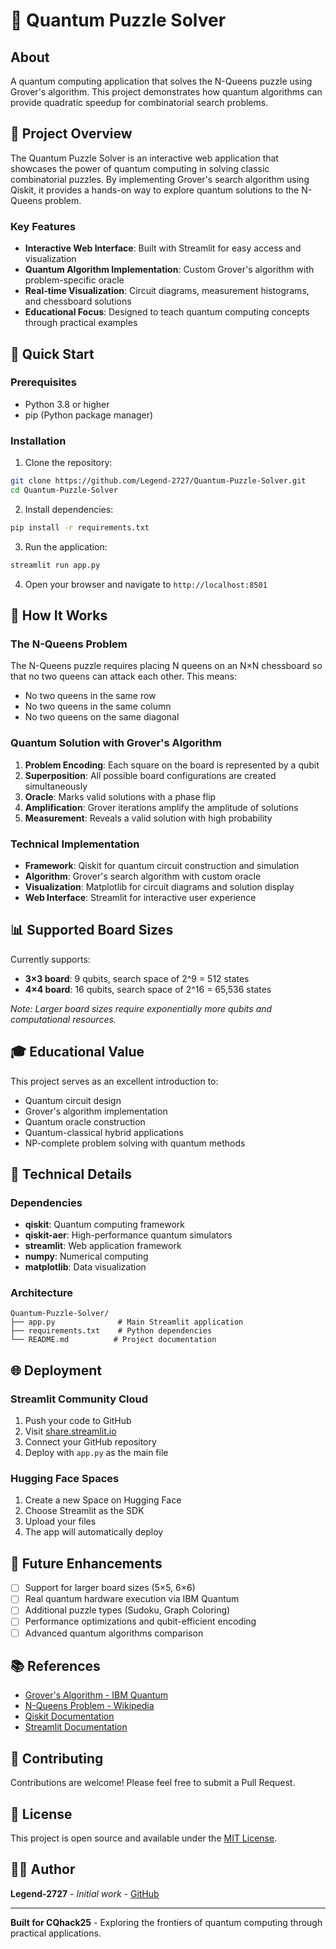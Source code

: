 # 👑 Quantum Puzzle Solver

## About

A quantum computing application that solves the N-Queens puzzle using Grover's algorithm. This project demonstrates how quantum algorithms can provide quadratic speedup for combinatorial search problems.

## 🎯 Project Overview

The Quantum Puzzle Solver is an interactive web application that showcases the power of quantum computing in solving classic combinatorial puzzles. By implementing Grover's search algorithm using Qiskit, it provides a hands-on way to explore quantum solutions to the N-Queens problem.

### Key Features

- **Interactive Web Interface**: Built with Streamlit for easy access and visualization
- **Quantum Algorithm Implementation**: Custom Grover's algorithm with problem-specific oracle
- **Real-time Visualization**: Circuit diagrams, measurement histograms, and chessboard solutions
- **Educational Focus**: Designed to teach quantum computing concepts through practical examples

## 🚀 Quick Start

### Prerequisites

- Python 3.8 or higher
- pip (Python package manager)

### Installation

1. Clone the repository:
```bash
git clone https://github.com/Legend-2727/Quantum-Puzzle-Solver.git
cd Quantum-Puzzle-Solver
```

2. Install dependencies:
```bash
pip install -r requirements.txt
```

3. Run the application:
```bash
streamlit run app.py
```

4. Open your browser and navigate to `http://localhost:8501`

## 🧮 How It Works

### The N-Queens Problem

The N-Queens puzzle requires placing N queens on an N×N chessboard so that no two queens can attack each other. This means:
- No two queens in the same row
- No two queens in the same column  
- No two queens on the same diagonal

### Quantum Solution with Grover's Algorithm

1. **Problem Encoding**: Each square on the board is represented by a qubit
2. **Superposition**: All possible board configurations are created simultaneously
3. **Oracle**: Marks valid solutions with a phase flip
4. **Amplification**: Grover iterations amplify the amplitude of solutions
5. **Measurement**: Reveals a valid solution with high probability

### Technical Implementation

- **Framework**: Qiskit for quantum circuit construction and simulation
- **Algorithm**: Grover's search algorithm with custom oracle
- **Visualization**: Matplotlib for circuit diagrams and solution display
- **Web Interface**: Streamlit for interactive user experience

## 📊 Supported Board Sizes

Currently supports:
- **3×3 board**: 9 qubits, search space of 2^9 = 512 states
- **4×4 board**: 16 qubits, search space of 2^16 = 65,536 states

*Note: Larger board sizes require exponentially more qubits and computational resources.*

## 🎓 Educational Value

This project serves as an excellent introduction to:
- Quantum circuit design
- Grover's algorithm implementation
- Quantum oracle construction
- Quantum-classical hybrid applications
- NP-complete problem solving with quantum methods

## 🔧 Technical Details

### Dependencies

- **qiskit**: Quantum computing framework
- **qiskit-aer**: High-performance quantum simulators
- **streamlit**: Web application framework
- **numpy**: Numerical computing
- **matplotlib**: Data visualization

### Architecture

```
Quantum-Puzzle-Solver/
├── app.py              # Main Streamlit application
├── requirements.txt    # Python dependencies
└── README.md          # Project documentation
```

## 🌐 Deployment

### Streamlit Community Cloud

1. Push your code to GitHub
2. Visit [share.streamlit.io](https://share.streamlit.io)
3. Connect your GitHub repository
4. Deploy with `app.py` as the main file

### Hugging Face Spaces

1. Create a new Space on Hugging Face
2. Choose Streamlit as the SDK
3. Upload your files
4. The app will automatically deploy

## 🔮 Future Enhancements

- [ ] Support for larger board sizes (5×5, 6×6)
- [ ] Real quantum hardware execution via IBM Quantum
- [ ] Additional puzzle types (Sudoku, Graph Coloring)
- [ ] Performance optimizations and qubit-efficient encoding
- [ ] Advanced quantum algorithms comparison

## 📚 References

- [Grover's Algorithm - IBM Quantum](https://quantum-computing.ibm.com/composer/docs/iqx/guide/grovers-algorithm)
- [N-Queens Problem - Wikipedia](https://en.wikipedia.org/wiki/Eight_queens_puzzle)
- [Qiskit Documentation](https://qiskit.org/documentation/)
- [Streamlit Documentation](https://docs.streamlit.io/)

## 🤝 Contributing

Contributions are welcome! Please feel free to submit a Pull Request.

## 📄 License

This project is open source and available under the [MIT License](LICENSE).

## 👨‍💻 Author

**Legend-2727** - *Initial work* - [GitHub](https://github.com/Legend-2727)

---

**Built for CQhack25** - Exploring the frontiers of quantum computing through practical applications.